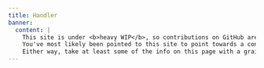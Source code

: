 ```yaml
---
title: Handler
banner:
  content: |
    This site is under <b>heavy WIP</b>, so contributions on GitHub are much appreciated!
    You've most likely been pointed to this site to point towards a concept, or something.
    Either way, take at least some of the info on this page with a grain of salt, and also don't expect much info since it's very incomplete on content.
---
```

